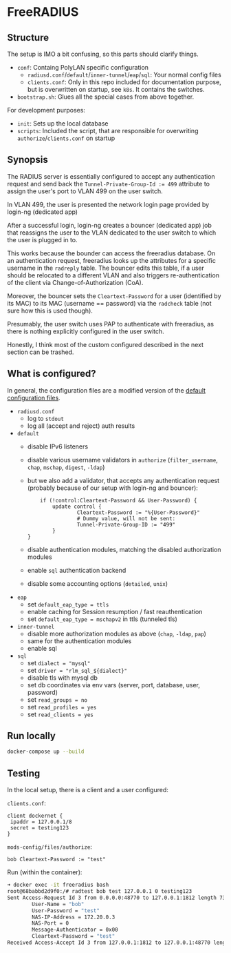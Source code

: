 # FreeRADIUS

## Structure

The setup is IMO a bit confusing, so this parts should clarify things.

* `conf`: Containg PolyLAN specific configuration
  * `radiusd.conf`/`default`/`inner-tunnel`/`eap`/`sql`: Your normal config files
  * `clients.conf`: Only in this repo included for documentation purpose, but is overwritten on startup, see `k8s`. It contains the switches.
* `bootstrap.sh`: Glues all the special cases from above together.

For development purposes:

* `init`: Sets up the local database
* `scripts`: Included the script, that are responsible for overwriting `authorize`/`clients.conf` on startup

## Synopsis

The RADIUS server is essentially configured to accept any authentication request and send back the `Tunnel-Private-Group-Id := 499` attribute to assign the user's port to VLAN 499 on the user switch.

In VLAN 499, the user is presented the network login page provided by login-ng (dedicated app)

After a successful login, login-ng creates a bouncer (dedicated app) job that reassigns the user to the VLAN dedicated to the user switch to which the user is plugged in to.

This works because the bounder can access the freeradius database. On an authentication request, freeradius looks up the attributes for a specific username in the `radreply` table. The bouncer edits this table, if a user should be relocated to a different VLAN and also triggers re-authentication of the client via Change-of-Authorization (CoA).

Moreover, the bouncer sets the `Cleartext-Password` for a user (identified by its MAC) to its MAC (username == password) via the `radcheck` table (not sure how this is used though).

Presumably, the user switch uses PAP to authenticate with freeradius, as there is nothing explicitly configured in the user switch.

Honestly, I think most of the custom configured described in the next section can be trashed.

## What is configured?

In general, the configuration files are a modified version of the [default configuration files](https://github.com/FreeRADIUS/freeradius-server/tree/release_3_2_0/raddb).

* `radiusd.conf`
  * log to `stdout`
  * log all (accept and reject) auth results
* `default`
  * disable IPv6 listeners
  * disable various username validators in `authorize` (`filter_username`, `chap`, `mschap`, `digest`, `-ldap`)
  * but we also add a validator, that accepts any authentication request (probably because of our setup with login-ng and bouncer):

    ```text
        if (!control:Cleartext-Password && User-Password) {
            update control {
                    Cleartext-Password := "%{User-Password}"
                    # Dummy value, will not be sent:
                    Tunnel-Private-Group-ID := "499"
            }
    }
    ```

  * disable authentication modules, matching the disabled authorization modules
  * enable `sql` authentication backend
  * disable some accounting options (`detailed`, `unix`)
* `eap`
  * set `default_eap_type = ttls`
  * enable caching for Session resumption / fast reauthentication
  * set `default_eap_type = mschapv2` in ttls (tunneled tls)
* `inner-tunnel`
  * disable more authorization modules as above (`chap`, `-ldap`, `pap`)
  * same for the authentication modules
  * enable sql
* `sql`
  * set `dialect = "mysql"`
  * set `driver = "rlm_sql_${dialect}"`
  * disable tls with mysql db
  * set db coordinates via env vars (server, port, database, user, password)
  * set `read_groups = no`
  * set `read_profiles = yes`
  * set `read_clients = yes`

## Run locally

```bash
docker-compose up --build
```

## Testing

In the local setup, there is a client and a user configured:

`clients.conf`:

```text
client dockernet {
 ipaddr = 127.0.0.1/8
 secret = testing123
}
```

`mods-config/files/authorize`:

```text
bob Cleartext-Password := "test"
```

Run (within the container):

```bash
➜ docker exec -it freeradius bash
root@68babbd2d9f0:/# radtest bob test 127.0.0.1 0 testing123
Sent Access-Request Id 3 from 0.0.0.0:48770 to 127.0.0.1:1812 length 73
        User-Name = "bob"
        User-Password = "test"
        NAS-IP-Address = 172.20.0.3
        NAS-Port = 0
        Message-Authenticator = 0x00
        Cleartext-Password = "test"
Received Access-Accept Id 3 from 127.0.0.1:1812 to 127.0.0.1:48770 length 20
```
